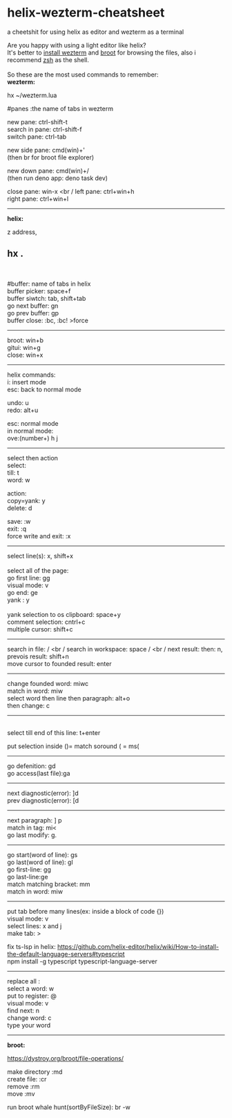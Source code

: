 # helix-wezterm-cheatsheet
a cheetshit for using helix as editor and wezterm as a terminal 

Are you happy with using a light editor like helix? <br />
It's better to [install wezterm](https://wezfurlong.org/wezterm/installation.html) 
and [broot](https://dystroy.org/broot/install/) for browsing the files, also i recommend [zsh](https://ohmyz.sh/#install) as the shell. <br />
<br />
So these are the most used commands to remember:<br />
**wezterm:**<br />

hx ~/wezterm.lua <br />

#panes :the name of tabs in wezterm <br />

new pane: ctrl-shift-t <br />
search in pane: ctrl-shift-f <br />
switch pane: ctrl-tab <br />

new side pane: cmd(win)+' <br />
(then br for broot file explorer) <br />

new down pane: cmd(win)+/ <br />
(then run deno app: deno task dev) <br />

close pane: win-x <br /
left pane: ctrl+win+h <br />
right pane: ctrl+win+l <br />

-------------

**helix:**

z address,

hx . <br />
-------------
<br />

#buffer: name of tabs in helix <br />
buffer picker: space+f <br />
buffer siwtch: tab, shift+tab <br />
go next buffer: gn <br />
go prev buffer: gp <br />
buffer close: :bc, :bc! >force <br />

-------------- 
broot: win+b <br />
gitui: win+g <br />
close: win+x <br />

--------------
helix commands: <br />
i: insert mode <br />
esc: back to normal mode <br />

undo: u <br />
redo: alt+u <br />

esc: normal mode  <br />
 in normal mode: <br />
ove:(number+) h j <br />

------------------
select then action <br />
 select: <br />
  till: t <br />
  word: w  <br />

 action: <br />
   copy=yank: y <br />
   delete: d <br />

save: :w <br />
exit: :q <br />
force write and exit: :x <br />

-------------
select line(s): x, shift+x <br />
<br />
select all of the page:<br />
go first line: gg <br />
visual mode: v <br />
go end: ge <br />
yank : y <br />
<br />
yank selection to os clipboard: space+y <br />
comment selection: cntrl+c <br />
multiple cursor:   shift+c <br />


-------------

search in file: /  <br /
search in workspace: space /  <br /
next result: then: n, <br />
prevois result: shift+n <br />
move cursor to founded result: enter <br />

-------------

change founded word: miwc <br />
match in word: miw <br />
select word then line then paragraph: alt+o <br />
then change: c <br />

--------------
<br />
select till end of this line: t+enter <br />

put selection inside ()= match soround ( = ms(  <br />

--------

go defenition: gd <br />
go access(last file):ga <br />

--------
next diagnostic(error): ]d <br />
prev diagnostic(error): [d <br />

-----

next paragraph: ] p <br />
match in tag: mi<   <br />
go last modify: g. <br />

-------------

go start(word of line): gs <br />
go last(word of line): gl <br />
go first-line: gg <br />
go last-line:ge <br />
match matching bracket: mm <br />
match in word: miw <br />

-------------

put tab before many lines(ex: inside a block of code {}) <br />
visual mode: v <br />
select lines: x and j <br />
make tab: >  <br />


fix ts-lsp in helix:
https://github.com/helix-editor/helix/wiki/How-to-install-the-default-language-servers#typescript <br />
npm install -g typescript typescript-language-server

-------------
replace all : <br />
select a word: w <br />
put to register: @ <br />
visual mode: v <br />
find next: n <br />
change word: c <br />
type your word

-------------
**broot:**

https://dystroy.org/broot/file-operations/

make directory  :md <name> <br />
create file: :cr <filename> <br />
remove :rm <br />
move :mv <br />

run broot whale hunt(sortByFileSize): br -w <br /> 


